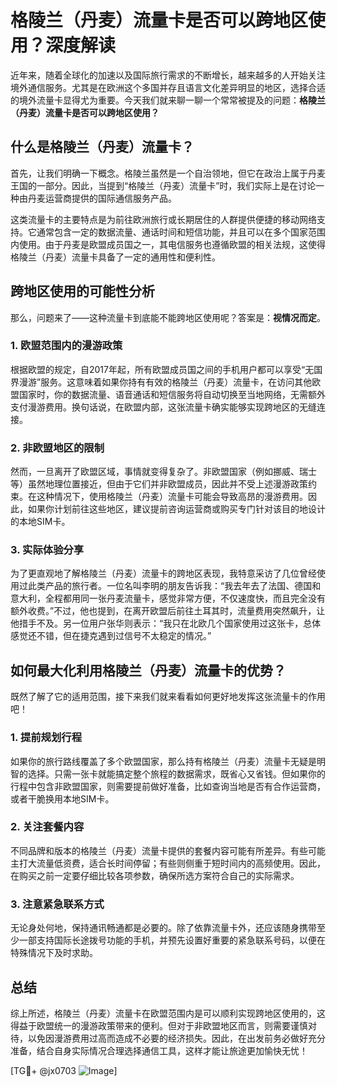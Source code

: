 # 格陵兰（丹麦）流量卡是否可以跨地区使用？深度解读

近年来，随着全球化的加速以及国际旅行需求的不断增长，越来越多的人开始关注境外通信服务。尤其是在欧洲这个多国并存且语言文化差异明显的地区，选择合适的境外流量卡显得尤为重要。今天我们就来聊一聊一个常常被提及的问题：**格陵兰（丹麦）流量卡是否可以跨地区使用？**

## 什么是格陵兰（丹麦）流量卡？

首先，让我们明确一下概念。格陵兰虽然是一个自治领地，但它在政治上属于丹麦王国的一部分。因此，当提到“格陵兰（丹麦）流量卡”时，我们实际上是在讨论一种由丹麦运营商提供的国际通信服务产品。

这类流量卡的主要特点是为前往欧洲旅行或长期居住的人群提供便捷的移动网络支持。它通常包含一定的数据流量、通话时间和短信功能，并且可以在多个国家范围内使用。由于丹麦是欧盟成员国之一，其电信服务也遵循欧盟的相关法规，这使得格陵兰（丹麦）流量卡具备了一定的通用性和便利性。

## 跨地区使用的可能性分析

那么，问题来了——这种流量卡到底能不能跨地区使用呢？答案是：**视情况而定**。

### 1. 欧盟范围内的漫游政策
根据欧盟的规定，自2017年起，所有欧盟成员国之间的手机用户都可以享受“无国界漫游”服务。这意味着如果你持有有效的格陵兰（丹麦）流量卡，在访问其他欧盟国家时，你的数据流量、语音通话和短信服务将自动切换至当地网络，无需额外支付漫游费用。换句话说，在欧盟内部，这张流量卡确实能够实现跨地区的无缝连接。

### 2. 非欧盟地区的限制
然而，一旦离开了欧盟区域，事情就变得复杂了。非欧盟国家（例如挪威、瑞士等）虽然地理位置接近，但由于它们并非欧盟成员，因此并不受上述漫游政策约束。在这种情况下，使用格陵兰（丹麦）流量卡可能会导致高昂的漫游费用。因此，如果你计划前往这些地区，建议提前咨询运营商或购买专门针对该目的地设计的本地SIM卡。

### 3. 实际体验分享
为了更直观地了解格陵兰（丹麦）流量卡的跨地区表现，我特意采访了几位曾经使用过此类产品的旅行者。一位名叫李明的朋友告诉我：“我去年去了法国、德国和意大利，全程都用同一张丹麦流量卡，感觉非常方便，不仅速度快，而且完全没有额外收费。”不过，他也提到，在离开欧盟后前往土耳其时，流量费用突然飙升，让他措手不及。另一位用户张华则表示：“我只在北欧几个国家使用过这张卡，总体感觉还不错，但在捷克遇到过信号不太稳定的情况。”

## 如何最大化利用格陵兰（丹麦）流量卡的优势？

既然了解了它的适用范围，接下来我们就来看看如何更好地发挥这张流量卡的作用吧！

### 1. 提前规划行程
如果你的旅行路线覆盖了多个欧盟国家，那么持有格陵兰（丹麦）流量卡无疑是明智的选择。只需一张卡就能搞定整个旅程的数据需求，既省心又省钱。但如果你的行程中包含非欧盟国家，则需要提前做好准备，比如查询当地是否有合作运营商，或者干脆换用本地SIM卡。

### 2. 关注套餐内容
不同品牌和版本的格陵兰（丹麦）流量卡提供的套餐内容可能有所差异。有些可能主打大流量低资费，适合长时间停留；有些则侧重于短时间内的高频使用。因此，在购买之前一定要仔细比较各项参数，确保所选方案符合自己的实际需求。

### 3. 注意紧急联系方式
无论身处何地，保持通讯畅通都是必要的。除了依靠流量卡外，还应该随身携带至少一部支持国际长途拨号功能的手机，并预先设置好重要的紧急联系号码，以便在特殊情况下及时求助。

## 总结

综上所述，格陵兰（丹麦）流量卡在欧盟范围内是可以顺利实现跨地区使用的，这得益于欧盟统一的漫游政策带来的便利。但对于非欧盟地区而言，则需要谨慎对待，以免因漫游费用过高而造成不必要的经济损失。因此，在出发前务必做好充分准备，结合自身实际情况合理选择通信工具，这样才能让旅途更加愉快无忧！

[TG💪+ @jx0703 ![Image](https://github.com/user-attachments/assets/dbca1d08-cadb-493c-b0ec-ad6f7a83f270)]